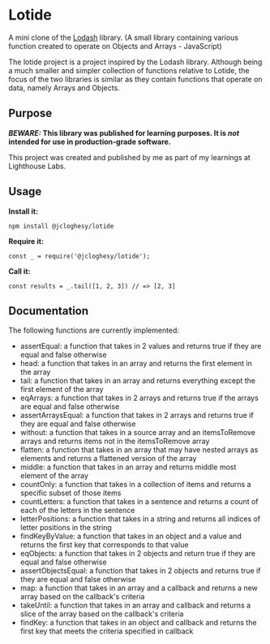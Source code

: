 # Lotide

A mini clone of the [Lodash](https://lodash.com) library.
(A small library containing various function created to operate on Objects and Arrays - JavaScript)

The  lotide project is a project inspired by the Lodash library.  Although being a much smaller and simpler collection of functions relative to Lotide, the focus of the two libraries is similar as they contain functions that operate on data, namely Arrays and Objects.  

## Purpose

**_BEWARE:_ This library was published for learning purposes. It is _not_ intended for use in production-grade software.**

This project was created and published by me as part of my learnings at Lighthouse Labs. 

## Usage

**Install it:**

`npm install @jcloghesy/lotide`

**Require it:**

`const _ = require('@jcloghesy/lotide');`

**Call it:**

`const results = _.tail([1, 2, 3]) // => [2, 3]`

## Documentation

The following functions are currently implemented:

  * assertEqual: a function that takes in 2 values and returns true if they are equal and false otherwise
  * head: a function that takes in an array and returns the first element in the array
  * tail: a function that takes in an array and returns everything except the first element of the array
  * eqArrays: a function that takes in 2 arrays and returns true if the arrays are equal and false otherwise
  * assertArraysEqual: a function that takes in 2 arrays and returns true if they are equal and false otherwise
  * without: a function that takes in a source array and an itemsToRemove arrays and returns items not in the itemsToRemove array
  * flatten: a function that takes in an array that may have nested arrays as elements and returns a flattened version of the array
  * middle:  a function that takes in an array and returns middle most element of the array
  * countOnly: a function that takes in a collection of items and returns a specific subset of those items
  * countLetters: a function that takes in a sentence and returns a count of each of the letters in the sentence
  * letterPositions: a function that takes in a string and returns all indices of letter positions in the string
  * findKeyByValue: a function that takes in an object and a value and returns the first key that corresponds to that value
  * eqObjects: a function that takes in 2 objects and return true if they are equal and false otherwise
  * assertObjectsEqual: a function that takes in 2 objects and returns true if they are equal and false otherwise
  * map: a function that takes in an array and a callback and returns a new array based on the callback's criteria
  * takeUntil: a function that takes in an array and callback and returns a slice of the array based on the callback's criteria
  * findKey: a function that takes in an object and callback and returns the first key that meets the criteria specified in callback    
